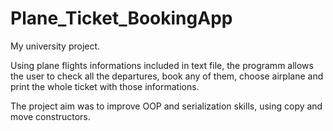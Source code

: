 # Plane_Ticket_BookingApp
My university project.

Using plane flights informations included in text file, the programm allows the user to check all the departures, book any of them, choose airplane and print the whole ticket with those informations.

The project aim was to improve OOP and serialization skills, using copy and move constructors.

